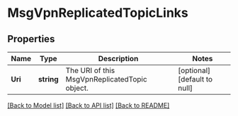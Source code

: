 # MsgVpnReplicatedTopicLinks

## Properties
Name | Type | Description | Notes
------------ | ------------- | ------------- | -------------
**Uri** | **string** | The URI of this MsgVpnReplicatedTopic object. | [optional] [default to null]

[[Back to Model list]](../README.md#documentation-for-models) [[Back to API list]](../README.md#documentation-for-api-endpoints) [[Back to README]](../README.md)


